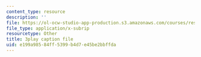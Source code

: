 ```yaml
---
content_type: resource
description: ''
file: https://ol-ocw-studio-app-production.s3.amazonaws.com/courses/res-6-006-video-demonstrations-in-lasers-and-optics-spring-2008/e199a98584ff5399b4d7e45be2bbffda_hJfqUAKMEdw.vtt
file_type: application/x-subrip
resourcetype: Other
title: 3play caption file
uid: e199a985-84ff-5399-b4d7-e45be2bbffda
---
```


